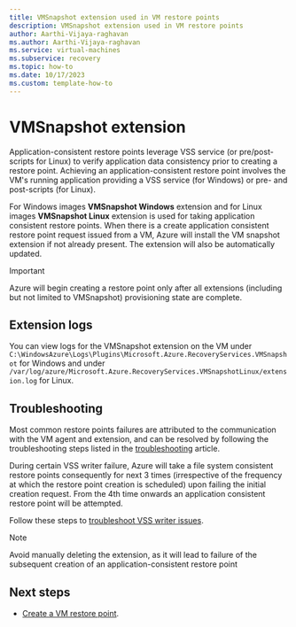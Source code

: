```yaml
---
title: VMSnapshot extension used in VM restore points
description: VMSnapshot extension used in VM restore points
author: Aarthi-Vijaya-raghavan
ms.author: Aarthi-Vijaya-raghavan
ms.service: virtual-machines
ms.subservice: recovery
ms.topic: how-to
ms.date: 10/17/2023
ms.custom: template-how-to
---
```


# VMSnapshot extension

Application-consistent restore points leverage VSS service (or pre/post-scripts for Linux) to verify application data consistency prior to creating a restore point. Achieving an application-consistent restore point involves the VM's running application providing a VSS service (for Windows) or pre- and post-scripts (for Linux).

For Windows images **VMSnapshot Windows** extension and for Linux images **VMSnapshot Linux** extension is used for taking application consistent restore points. When there is a create application consistent restore point request issued from a VM, Azure will install the VM snapshot extension if not already present. The extension will also be automatically updated.

> [!IMPORTANT]
> Azure will begin creating a restore point only after all extensions (including but not limited to VMSnapshot) provisioning state are complete.

## Extension logs

You can view logs for the VMSnapshot extension on the VM under 
```C:\WindowsAzure\Logs\Plugins\Microsoft.Azure.RecoveryServices.VMSnapshot``` for Windows  and under ```/var/log/azure/Microsoft.Azure.RecoveryServices.VMSnapshotLinux/extension.log``` for Linux.


## Troubleshooting

Most common restore points failures are attributed to the communication with the VM agent and extension, and can be resolved by following the troubleshooting steps listed in the [troubleshooting](restore-point-troubleshooting.md) article.

During certain VSS writer failure, Azure will take a file system consistent restore points consequently for next 3 times (irrespective of the frequency at which the restore point creation is scheduled) upon failing the initial creation request. From the 4th time onwards an application consistent restore point will be attempted. 

Follow these steps to [troubleshoot VSS writer issues](../backup/backup-azure-vms-troubleshoot.md#extensionfailedvsswriterinbadstate---snapshot-operation-failed-because-vss-writers-were-in-a-bad-state).

> [!NOTE]
> Avoid manually deleting the extension, as it will lead to failure of the subsequent creation of an application-consistent restore point

## Next steps

- [Create a VM restore point](create-restore-points.md).